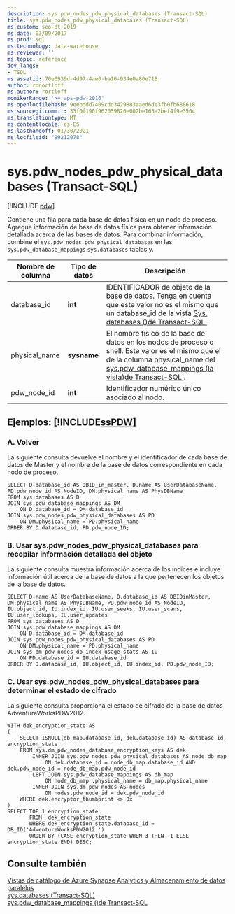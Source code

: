 ```yaml
---
description: sys.pdw_nodes_pdw_physical_databases (Transact-SQL)
title: sys.pdw_nodes_pdw_physical_databases (Transact-SQL)
ms.custom: seo-dt-2019
ms.date: 03/09/2017
ms.prod: sql
ms.technology: data-warehouse
ms.reviewer: ''
ms.topic: reference
dev_langs:
- TSQL
ms.assetid: 70e0939d-4d97-4ae0-ba16-934e0a80e718
author: ronortloff
ms.author: rortloff
monikerRange: '>= aps-pdw-2016'
ms.openlocfilehash: 9eebddd7409cdd3429883aaed6de3fb0fb688618
ms.sourcegitcommit: 33f0f190f962059826e002be165a2bef4f9e350c
ms.translationtype: MT
ms.contentlocale: es-ES
ms.lasthandoff: 01/30/2021
ms.locfileid: "99212078"
---
```

# <a name="syspdw_nodes_pdw_physical_databases-transact-sql"></a>sys.pdw_nodes_pdw_physical_databases (Transact-SQL)
[!INCLUDE [pdw](../../includes/applies-to-version/pdw.md)]

  Contiene una fila para cada base de datos física en un nodo de proceso. Agregue información de base de datos física para obtener información detallada acerca de las bases de datos. Para combinar información, combine el `sys.pdw_nodes_pdw_physical_databases` en las `sys.pdw_database_mappings` `sys.databases` tablas y.  
  
|Nombre de columna|Tipo de datos|Descripción|  
|-----------------|---------------|-----------------|  
|database_id|**int**|IDENTIFICADOR de objeto de la base de datos. Tenga en cuenta que este valor no es el mismo que un database_id de la vista [Sys. databases &#40;&#41;de Transact-SQL ](../../relational-databases/system-catalog-views/sys-databases-transact-sql.md) .|  
|physical_name|**sysname**|El nombre físico de la base de datos en los nodos de proceso o shell. Este valor es el mismo que el de la columna physical_name del [sys.pdw_database_mappings &#40;la vista&#41;de Transact-SQL ](../../relational-databases/system-catalog-views/sys-pdw-database-mappings-transact-sql.md) .|  
|pdw_node_id|**int**|Identificador numérico único asociado al nodo.|  
  
## <a name="examples-sspdw"></a>Ejemplos: [!INCLUDE[ssPDW](../../includes/sspdw-md.md)]  
  
### <a name="a-returning"></a>A. Volver  
 La siguiente consulta devuelve el nombre y el identificador de cada base de datos de Master y el nombre de la base de datos correspondiente en cada nodo de proceso.  
  
```  
SELECT D.database_id AS DBID_in_master, D.name AS UserDatabaseName,   
PD.pdw_node_id AS NodeID, DM.physical_name AS PhysDBName   
FROM sys.databases AS D  
JOIN sys.pdw_database_mappings AS DM  
    ON D.database_id = DM.database_id  
JOIN sys.pdw_nodes_pdw_physical_databases AS PD  
    ON DM.physical_name = PD.physical_name  
ORDER BY D.database_id, PD.pdw_node_ID;  
```  
  
### <a name="b-using-syspdw_nodes_pdw_physical_databases-to-gather-detailed-object-information"></a>B. Usar sys.pdw_nodes_pdw_physical_databases para recopilar información detallada del objeto  
 La siguiente consulta muestra información acerca de los índices e incluye información útil acerca de la base de datos a la que pertenecen los objetos de la base de datos.  
  
```  
SELECT D.name AS UserDatabaseName, D.database_id AS DBIDinMaster,  
DM.physical_name AS PhysDBName, PD.pdw_node_id AS NodeID,   
IU.object_id, IU.index_id, IU.user_seeks, IU.user_scans, IU.user_lookups, IU.user_updates  
FROM sys.databases AS D  
JOIN sys.pdw_database_mappings AS DM  
    ON D.database_id = DM.database_id  
JOIN sys.pdw_nodes_pdw_physical_databases AS PD  
    ON DM.physical_name = PD.physical_name  
JOIN sys.dm_pdw_nodes_db_index_usage_stats AS IU  
    ON PD.database_id = IU.database_id  
ORDER BY D.database_id, IU.object_id, IU.index_id, PD.pdw_node_ID;  
```  
  
### <a name="c-using-syspdw_nodes_pdw_physical_databases-to-determine-the-encryption-state"></a>C. Usar sys.pdw_nodes_pdw_physical_databases para determinar el estado de cifrado  
 La siguiente consulta proporciona el estado de cifrado de la base de datos AdventureWorksPDW2012.  
  
```  
WITH dek_encryption_state AS   
(  
    SELECT ISNULL(db_map.database_id, dek.database_id) AS database_id, encryption_state  
    FROM sys.dm_pdw_nodes_database_encryption_keys AS dek  
        INNER JOIN sys.pdw_nodes_pdw_physical_databases AS node_db_map  
            ON dek.database_id = node_db_map.database_id AND dek.pdw_node_id = node_db_map.pdw_node_id  
        LEFT JOIN sys.pdw_database_mappings AS db_map  
            ON node_db_map .physical_name = db_map.physical_name  
        INNER JOIN sys.dm_pdw_nodes AS nodes  
            ON nodes.pdw_node_id = dek.pdw_node_id  
    WHERE dek.encryptor_thumbprint <> 0x  
)  
SELECT TOP 1 encryption_state  
       FROM  dek_encryption_state  
       WHERE dek_encryption_state.database_id = DB_ID('AdventureWorksPDW2012 ')  
       ORDER BY (CASE encryption_state WHEN 3 THEN -1 ELSE encryption_state END) DESC;  
```  
  
## <a name="see-also"></a>Consulte también  
 [Vistas de catálogo de Azure Synapse Analytics y Almacenamiento de datos paralelos](../../relational-databases/system-catalog-views/sql-data-warehouse-and-parallel-data-warehouse-catalog-views.md)   
 [sys.databases &#40;Transact-SQL&#41;](../../relational-databases/system-catalog-views/sys-databases-transact-sql.md)   
 [sys.pdw_database_mappings &#40;&#41;de Transact-SQL ](../../relational-databases/system-catalog-views/sys-pdw-database-mappings-transact-sql.md)  
  
  

